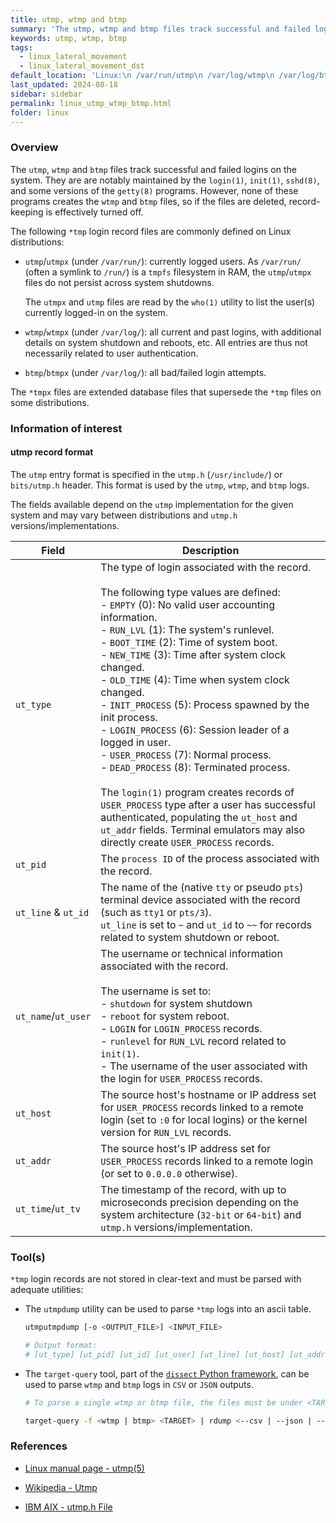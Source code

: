```yaml
---
title: utmp, wtmp and btmp
summary: 'The utmp, wtmp and btmp files track successful and failed logins on the system. They are are notably maintained by the login(1), init(1), sshd(8), and some versions of the getty(8) programs.\n\n The utmp entry format is specified in the "utmp.h" header. This format is used by the utmp, wtmp, and btmp logs. The username and the remote hosts hostname or IP address are notably recorded for remote logins.\n\n tmp login records are not stored in clear-text and must be parsed with adequate utilities, such as utmpdump or Dissect.'
keywords: utmp, wtmp, btmp
tags:
  - linux_lateral_movement
  - linux_lateral_movement_dst
default_location: 'Linux:\n /var/run/utmp\n /var/log/wtmp\n /var/log/btmp\n\n Solaris:\n (deprecated) /var/adm/utmp\n /var/adm/utmpx\n (deprecated) /var/adm/wtmp\n /var/adm/wtmpx\n\n FreeBSD 9.0:\n /var/run/utx.active (utmp equivalent)\n /var/log/utx.log (wtmp equivalent)'
last_updated: 2024-08-18
sidebar: sidebar
permalink: linux_utmp_wtmp_btmp.html
folder: linux
---
```


### Overview

The `utmp`, `wtmp` and `btmp` files track successful and failed logins on the
system. They are are notably maintained by the `login(1)`, `init(1)`,
`sshd(8)`, and some versions of the `getty(8)` programs. However, none of these
programs creates the `wtmp` and `btmp` files, so if the files are deleted,
record-keeping is effectively turned off.

The following `*tmp` login record files are commonly defined on Linux
distributions:

  - `utmp`/`utmpx` (under `/var/run/`): currently logged users. As
    `/var/run/` (often a symlink to `/run/`) is a `tmpfs` filesystem in RAM,
    the `utmp`/`utmpx` files do not persist across system shutdowns.

    The `utmpx` and `utmp` files are read by the `who(1)` utility to list the
    user(s) currently logged-in on the system.

  - `wtmp`/`wtmpx` (under `/var/log/`): all current and past logins, with
    additional details on system shutdown and reboots, etc. All entries are
    thus not necessarily related to user authentication.

  - `btmp`/`btmpx` (under `/var/log/`): all bad/failed login attempts.

The `*tmpx` files are extended database files that supersede the `*tmp` files
on some distributions.

### Information of interest

#### utmp record format

The `utmp` entry format is specified in the `utmp.h` (`/usr/include/`) or
`bits/utmp.h` header. This format is used by the `utmp`, `wtmp`, and `btmp`
logs.

The fields available depend on the `utmp` implementation for the given system
and may vary between distributions and `utmp.h` versions/implementations.

| Field | Description |
|-------|-------------|
| `ut_type` | The type of login associated with the record. <br><br> The following type values are defined: <br>  - `EMPTY` (0): No valid user accounting information. <br> - `RUN_LVL` (1): The system's runlevel. <br> - `BOOT_TIME` (2): Time of system boot. <br> - `NEW_TIME` (3): Time after system clock changed. <br> - `OLD_TIME` (4): Time when system clock changed. <br> - `INIT_PROCESS` (5): Process spawned by the init process. <br> - `LOGIN_PROCESS` (6): Session leader of a logged in user. <br> - `USER_PROCESS` (7): Normal process. <br> - `DEAD_PROCESS` (8): Terminated process. <br><br> The `login(1)` program creates records of `USER_PROCESS` type after a user has successful authenticated, populating the `ut_host` and `ut_addr` fields. Terminal emulators may also directly create `USER_PROCESS` records. |
| `ut_pid` | The `process ID` of the process associated with the record. |
| `ut_line` & `ut_id` | The name of the (native `tty` or pseudo `pts`) terminal device associated with the record (such as `tty1` or `pts/3`). <br> `ut_line` is set to `~` and `ut_id` to `~~` for records related to system shutdown or reboot. |
| `ut_name`/`ut_user` | The username or technical information associated with the record. <br><br> The username is set to: <br> - `shutdown` for system shutdown <br> - `reboot` for system reboot. <br> - `LOGIN` for `LOGIN_PROCESS` records. <br> - `runlevel` for `RUN_LVL` record related to `init(1)`. <br> - The username of the user associated with the login for `USER_PROCESS` records. |
| `ut_host` | The source host's hostname or IP address set for `USER_PROCESS` records linked to a remote login (set to `:0` for local logins) or the kernel version for `RUN_LVL` records. |
| `ut_addr` | The source host's IP address set for `USER_PROCESS` records linked to a remote login (or set to `0.0.0.0` otherwise). |
| `ut_time`/`ut_tv` | The timestamp of the record, with up to microseconds precision depending on the system architecture (`32-bit` or `64-bit`) and `utmp.h` versions/implementation. |

### Tool(s)

`*tmp` login records are not stored in clear-text and must be parsed with
adequate utilities:

  - The `utmpdump` utility can be used to parse `*tmp` logs into an ascii
    table.

    ```bash
    utmputmpdump [-o <OUTPUT_FILE>] <INPUT_FILE>

    # Output format:
    # [ut_type] [ut_pid] [ut_id] [ut_user] [ut_line] [ut_host] [ut_addr] [ut_time]
    ```

  - The `target-query` tool, part of the
    [`dissect` Python framework](https://docs.dissect.tools/en/latest/index.html),
    can be used to parse `wtmp` and `btmp` logs in `CSV` or `JSON` outputs.

    ```bash
    # To parse a single wtmp or btmp file, the files must be under <TARGET>/var/log/

    target-query -f <wtmp | btmp> <TARGET> | rdump <--csv | --json | --jsonlines>
    ```

### References

  - [Linux manual page - utmp(5)](https://man7.org/linux/man-pages/man5/utmp.5.html)

  - [Wikipedia - Utmp](https://en.wikipedia.org/wiki/Utmp)

  - [IBM AIX - utmp.h File](https://www.ibm.com/docs/en/aix/7.3?topic=files-utmph-file)
